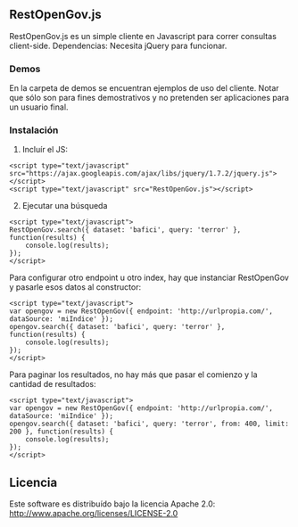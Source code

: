 ## RestOpenGov.js

RestOpenGov.js es un simple cliente en Javascript para correr consultas client-side. Dependencias: Necesita jQuery para funcionar.

### Demos
En la carpeta de demos se encuentran ejemplos de uso del cliente. Notar que sólo son para fines demostrativos y no pretenden ser aplicaciones para un usuario final.

### Instalación

1. Incluír el JS:
```
<script type="text/javascript" src="https://ajax.googleapis.com/ajax/libs/jquery/1.7.2/jquery.js"></script>
<script type="text/javascript" src="RestOpenGov.js"></script>
```

2. Ejecutar una búsqueda
```
<script type="text/javascript">   
RestOpenGov.search({ dataset: 'bafici', query: 'terror' }, function(results) {
    console.log(results);
});
</script>
```

Para configurar otro endpoint u otro index, hay que instanciar RestOpenGov y pasarle esos datos al constructor:
```
<script type="text/javascript">   
var opengov = new RestOpenGov({ endpoint: 'http://urlpropia.com/', dataSource: 'miIndice' });
opengov.search({ dataset: 'bafici', query: 'terror' }, function(results) {
    console.log(results);
});
</script>
```

Para paginar los resultados, no hay más que pasar el comienzo y la cantidad de resultados:
```
<script type="text/javascript">   
var opengov = new RestOpenGov({ endpoint: 'http://urlpropia.com/', dataSource: 'miIndice' });
opengov.search({ dataset: 'bafici', query: 'terror', from: 400, limit: 200 }, function(results) {
    console.log(results);
});
</script>
```

## Licencia
Este software es distribuído bajo la licencia Apache 2.0: http://www.apache.org/licenses/LICENSE-2.0